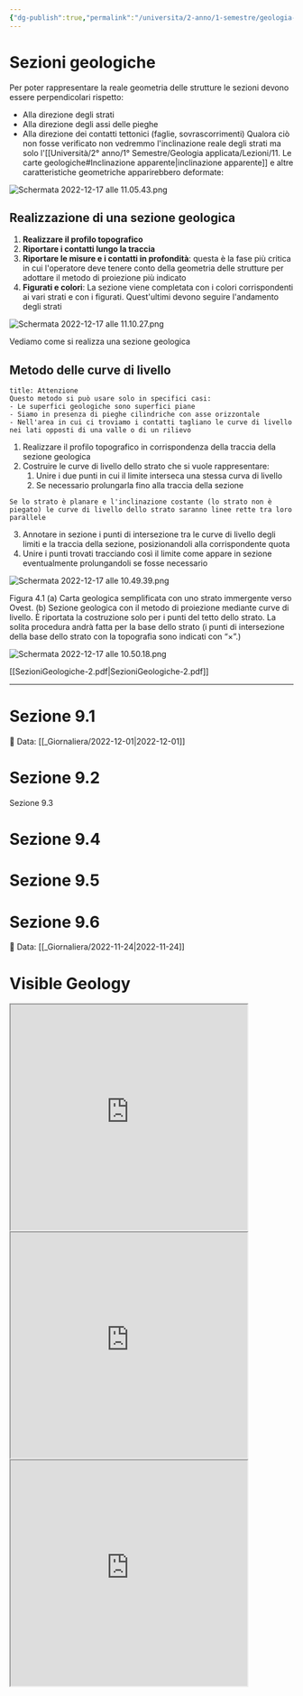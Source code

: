 ```yaml
---
{"dg-publish":true,"permalink":"/universita/2-anno/1-semestre/geologia-applicata/esercitazioni/esercitazione-9-sezioni/"}
---
```


# Sezioni geologiche
Per poter rappresentare la reale geometria delle strutture le sezioni devono essere perpendicolari rispetto:
- Alla direzione degli strati
- Alla direzione degli assi delle pieghe
- Alla direzione dei contatti tettonici (faglie, sovrascorrimenti)
Qualora ciò non fosse verificato non vedremmo l'inclinazione reale degli strati ma solo l'[[Università/2° anno/1° Semestre/Geologia applicata/Lezioni/11. Le carte geologiche#Inclinazione apparente\|inclinazione apparente]] e altre caratteristiche geometriche apparirebbero deformate:

![Schermata 2022-12-17 alle 11.05.43.png](/img/user/Universit%C3%A0/2%C2%B0%20anno/1%C2%B0%20Semestre/Geologia%20applicata/Esercitazioni/allegati/Schermata%202022-12-17%20alle%2011.05.43.png)

## Realizzazione di una sezione geologica
1. **Realizzare il profilo topografico**
2. **Riportare i contatti lungo la traccia**
3. **Riportare le misure e i contatti in profondità**: questa è la fase più critica in cui l'operatore deve tenere conto della geometria delle strutture per adottare il metodo di proiezione più indicato
4. **Figurati e colori**: La sezione viene completata con i colori corrispondenti ai vari strati e con i figurati. Quest'ultimi devono seguire l'andamento degli strati

![Schermata 2022-12-17 alle 11.10.27.png](/img/user/Universit%C3%A0/2%C2%B0%20anno/1%C2%B0%20Semestre/Geologia%20applicata/Esercitazioni/allegati/Schermata%202022-12-17%20alle%2011.10.27.png)






Vediamo come si realizza una sezione geologica
## Metodo delle curve di livello

```ad-attention
title: Attenzione
Questo metodo si può usare solo in specifici casi:
- Le superfici geologiche sono superfici piane
- Siamo in presenza di pieghe cilindriche con asse orizzontale
- Nell'area in cui ci troviamo i contatti tagliano le curve di livello nei lati opposti di una valle o di un rilievo

```

1. Realizzare il profilo topografico in corrispondenza della traccia della sezione geologica
2. Costruire le curve di livello dello strato che si vuole rappresentare:
	1. Unire i due punti in cui il limite interseca una stessa curva di livello
	2. Se necessario prolungarla fino alla traccia della sezione

```ad-tip
Se lo strato è planare e l'inclinazione costante (lo strato non è piegato) le curve di livello dello strato saranno linee rette tra loro parallele
```

3. Annotare in sezione i punti di intersezione tra le curve di livello degli limiti e la traccia della sezione, posizionandoli alla corrispondente quota
4. Unire i punti trovati tracciando così il limite come appare in sezione eventualmente prolungandoli se fosse necessario

![Schermata 2022-12-17 alle 10.49.39.png](/img/user/Universit%C3%A0/2%C2%B0%20anno/1%C2%B0%20Semestre/Geologia%20applicata/Esercitazioni/allegati/Schermata%202022-12-17%20alle%2010.49.39.png)

Figura 4.1
(a) Carta geologica semplificata con uno strato immergente verso Ovest. (b) Sezione geologica con il metodo di proiezione mediante curve di livello. È riportata la costruzione solo per i punti del tetto dello strato. La solita procedura andrà fatta per la base dello strato (i punti di intersezione della base dello strato con la topografia sono indicati con “×”.)

![Schermata 2022-12-17 alle 10.50.18.png](/img/user/Universit%C3%A0/2%C2%B0%20anno/1%C2%B0%20Semestre/Geologia%20applicata/Esercitazioni/allegati/Schermata%202022-12-17%20alle%2010.50.18.png)










[[SezioniGeologiche-2.pdf\|SezioniGeologiche-2.pdf]]
___
# Sezione 9.1
📅 Data: [[_Giornaliera/2022-12-01\|2022-12-01]]

# Sezione 9.2
Sezione 9.3
# Sezione 9.4
# Sezione 9.5
# Sezione 9.6
📅 Data: [[_Giornaliera/2022-11-24\|2022-11-24]]


# Visible Geology

<iframe width="420" height="400" src="http://app.visiblegeology.com/model.html#ahFzfnZpc2libGUtZ2VvbG9neXIPCxIFTW9kZWwYq5Lx6AEM" frameborder="1"></iframe>

<iframe width="420" height="400" src="http://app.visiblegeology.com/model.html#ahFzfnZpc2libGUtZ2VvbG9neXIPCxIFTW9kZWwYq5CP-wEM" frameborder="1"></iframe>

<iframe width="420" height="400" src="http://app.visiblegeology.com/model.html#ahFzfnZpc2libGUtZ2VvbG9neXIPCxIFTW9kZWwYu5T7-wEM" frameborder="1"></iframe>

